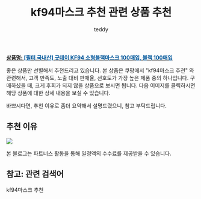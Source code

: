 ﻿---
layout: post
title:  "kf94마스크 추천 관련 상품 추천"
author: teddy
categories: [ 생활/건강 ]
tags: [kf94마스크 추천]
image: https://static.coupangcdn.com/image/vendor_inventory/920e/4eaca1e57eb8b36251dc26c14b25f7ca44439c986dd98c8c5a4cfc189735.jpg 
description: "쿠팡에서 kf94마스크 추천 관련 상품으로 가장 고객 선호도가 높은 제품 중 하나입니다."
---

<a href="https://link.coupang.com/re/AFFSDP?lptag=AF5385349&pageKey=2264142737&itemId=3880612270&vendorItemId=74775325871&traceid=V0-153-7054fa57860c9734"><b>상품명: <font color='#01579B'>[필터 국내산] 굿데이 KF94 소형블랙마스크 100매입, 블랙 100매입</font></b></a>

좋은 상품만 선별해서 추천드리고 있습니다.
본 상품은 쿠팡에서 "kf94마스크 추천" 와 관련해서, 고객 만족도, 노출 대비 판매율, 선호도가 가장 높은 제품 중의 하나입니다.
구매하셨을 때, 크게 후회가 되지 않을 상품으로 보시면 됩니다. 
다음 이미지를 클릭하시면 해당 상품에 대한 상세 내용을 보실 수 있습니다.

바쁘시다면, 추천 이유로 좀더 요약해서 설명드렸으니, 참고 부탁드립니다.

## 추천 이유 

<a href="https://link.coupang.com/re/AFFSDP?lptag=AF5385349&pageKey=2264142737&itemId=3880612270&vendorItemId=74775325871&traceid=V0-153-7054fa57860c9734"><img src="http://image1.coupangcdn.com/image/vendor_inventory/779e/138f91f49bbb7e0b94a8eb2fbe68fea7051e3bd7127a973d86bf325adce5.jpg"></a> 

본 블로그는 파트너스 활동을 통해 일정액의 수수료를 제공받을 수 있습니다.

## 참고: 관련 검색어    
kf94마스크 추천
